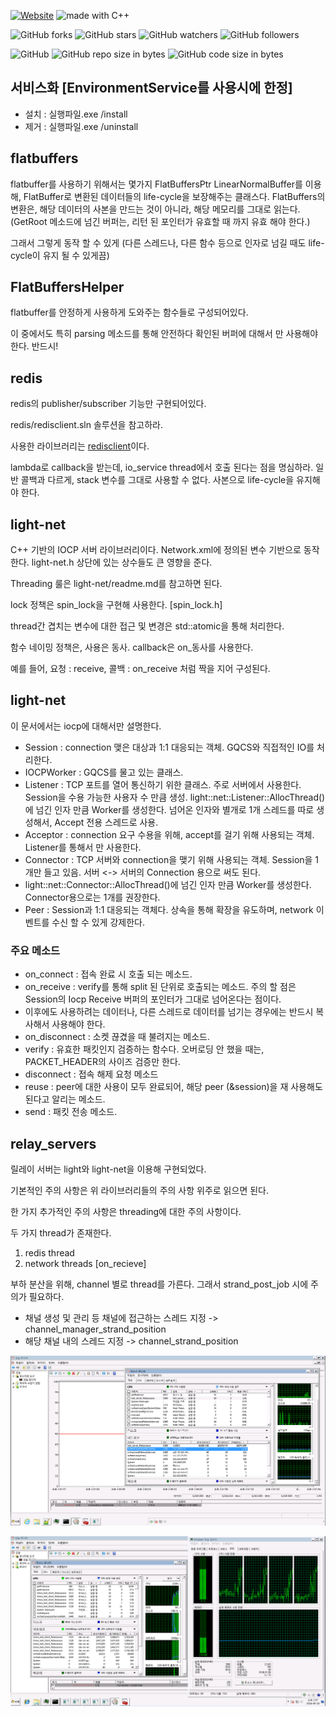[![Website](https://img.shields.io/website-up-down-green-red/http/shields.io.svg?label=elky-essay)](https://elky84.github.io)
<img src="https://img.shields.io/badge/made%20with-C%2B%2B-brightgreen.svg" alt="made with C++">

![GitHub forks](https://img.shields.io/github/forks/elky84/light.svg?style=social&label=Fork)
![GitHub stars](https://img.shields.io/github/stars/elky84/light.svg?style=social&label=Stars)
![GitHub watchers](https://img.shields.io/github/watchers/elky84/light.svg?style=social&label=Watch)
![GitHub followers](https://img.shields.io/github/followers/elky84.svg?style=social&label=Follow)

![GitHub](https://img.shields.io/github/license/mashape/apistatus.svg)
![GitHub repo size in bytes](https://img.shields.io/github/repo-size/elky84/light.svg)
![GitHub code size in bytes](https://img.shields.io/github/languages/code-size/elky84/light.svg)

## 서비스화 [EnvironmentService를 사용시에 한정]
* 설치 : 실행파일.exe /install
* 제거 : 실행파일.exe /uninstall

## flatbuffers
flatbuffer를 사용하기 위해서는 몇가지 
FlatBuffersPtr
LinearNormalBuffer를 이용해, FlatBuffer로 변환된 데이터들의 life-cycle을 보장해주는 클래스다.
FlatBuffers의 변환은, 해당 데이터의 사본을 만드는 것이 아니라, 해당 메모리를 그대로 읽는다. (GetRoot 메소드에 넘긴 버퍼는, 리턴 된 포인터가 유효할 때 까지 유효 해야 한다.)

그래서 그렇게 동작 할 수 있게 (다른 스레드나, 다른 함수 등으로 인자로 넘길 때도 life-cycle이 유지 될 수 있게끔)  

## FlatBuffersHelper
flatbuffer를 안정하게 사용하게 도와주는 함수들로 구성되어있다.

이 중에서도 특히 parsing 메소드를 통해 안전하다 확인된 버퍼에 대해서 만 사용해야 한다. 반드시!

## redis
redis의 publisher/subscriber 기능만 구현되어있다.

redis/redisclient.sln 솔루션을 참고하라.

사용한 라이브러리는 [redisclient](https://github.com/nekipelov/redisclient)이다.

lambda로 callback을 받는데, io_service thread에서 호출 된다는 점을 명심하라.
일반 콜백과 다르게, stack 변수를 그대로 사용할 수 없다.
사본으로 life-cycle을 유지해야 한다.

## light-net
C++ 기반의 IOCP 서버 라이브러리이다.
Network.xml에 정의된 변수 기반으로 동작한다.
light-net.h 상단에 있는 상수들도 큰 영향을 준다.

Threading 룰은 light-net/readme.md를 참고하면 된다.

lock 정책은 spin_lock을 구현해 사용한다. [spin_lock.h]

thread간 겹치는 변수에 대한 접근 및 변경은 std::atomic을 통해 처리한다.

함수 네이밍 정책은, 사용은 동사. callback은 on_동사를 사용한다. 

예를 들어, 요청 : receive, 콜백 : on_receive 처럼 짝을 지어 구성된다.

## light-net 
이 문서에서는 iocp에 대해서만 설명한다.

* Session : connection 맺은 대상과 1:1 대응되는 객체. GQCS와 직접적인 IO를 처리한다.
* IOCPWorker : GQCS를 물고 있는 클래스.
* Listener : TCP 포트를 열어 통신하기 위한 클래스. 주로 서버에서 사용한다. Session을 수용 가능한 사용자 수 만큼 생성.
 light::net::Listener::AllocThread()에 넘긴 인자 만큼 Worker를 생성한다.
  넘어온 인자와 별개로 1개 스레드를 따로 생성해서, Accept 전용 스레드로 사용.
* Acceptor : connection 요구 수용을 위해, accept를 걸기 위해 사용되는 객체. Listener를 통해서 만 사용한다.
* Connector : TCP 서버와 connection을 맺기 위해 사용되는 객체. Session을 1개만 들고 있음. 서버 <-> 서버의 Connection 용으로 써도 된다.
* light::net::Connector::AllocThread()에 넘긴 인자 만큼 Worker를 생성한다. Connector용으로는 1개를 권장한다.
* Peer : Session과 1:1 대응되는 객체다. 상속을 통해 확장을 유도하며, network 이벤트를 수신 할 수 있게 강제한다.

### 주요 메소드
* on_connect : 접속 완료 시 호출 되는 메소드.
* on_receive : verify를 통해 split 된 단위로 호출되는 메소드. 주의 할 점은 Session의 Iocp Receive 버퍼의 포인터가 그대로 넘어온다는 점이다. 
* 이후에도 사용하려는 데이터나, 다른 스레드로 데이터를 넘기는 경우에는 반드시 복사해서 사용해야 한다.
* on_disconnect : 소켓 끊겼을 때 불려지는 메소드.
* verify : 유효한 패킷인지 검증하는 함수다. 오버로딩 안 했을 때는, PACKET_HEADER의 사이즈 검증만 한다.
* disconnect : 접속 해제 요청 메소드
* reuse : peer에 대한 사용이 모두 완료되어, 해당 peer (&session)을 재 사용해도 된다고 알리는 메소드.
* send : 패킷 전송 메소드.

## relay_servers
릴레이 서버는 light와 light-net을 이용해 구현되었다.

기본적인 주의 사항은 위 라이브러리들의 주의 사항 위주로 읽으면 된다.

한 가지 추가적인 주의 사항은 threading에 대한 주의 사항이다.

두 가지 thread가 존재한다.
1. redis thread
2. network threads [on_recieve]

부하 분산을 위해, channel 별로 thread를 가른다.
그래서 strand_post_job 시에 주의가 필요하다.

* 채널 생성 및 관리 등 채널에 접근하는 스레드 지정 -> channel_manager_strand_position
* 해당 채널 내의 스레드 지정 -> channel_strand_position

![light-net_server_profiling](./light-net_server_profiling.png)

![light-net_client_profiling](./light-net_client_profiling.png)
